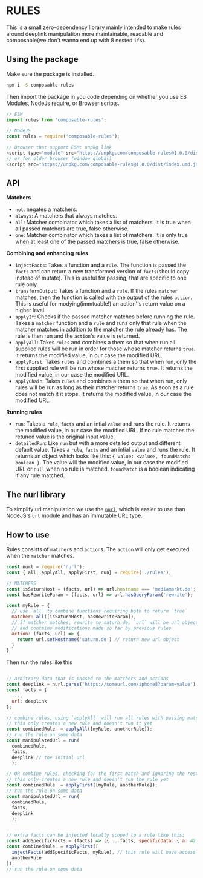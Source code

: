 # RULES

This is a small zero-dependency library mainly intended to make rules around deeplink
manipulation more maintainable, readable and composable(we don't wanna end up
with 8 nested `if`s).

## Using the package

Make sure the package is installed.

```sh
npm i -S composable-rules
```

Then import the package in you code depending on whether you use ES Modules, NodeJs require, or Browser scripts.

```js
// ESM
import rules from 'composable-rules';

// NodeJS
const rules = require('composable-rules');

// Browser that support ESM: unpkg link
<script type="module" src="https://unpkg.com/composable-rules@1.0.0/dist/index.modern.js"></script>
// or for older browser (window global)
<script src="https://unpkg.com/composable-rules@1.0.0/dist/index.umd.js"></script>
```

## API

**Matchers**

- `not`: negates a matchers.
- `always`: A matchers that always matches.
- `all`: Matcher combinator which takes a list of matchers. It is true when all passed matchers are true, false otherwise.
- `one`: Matcher combinator which takes a list of matchers. It is only true when at least one of the passed matchers is true, false otherwise.

**Combining and enhancing rules**
- `injectFacts`: Takes a function and a `rule`. The function is passed the `facts` and can return a new transformed version of `facts`(should copy instead of mutate). This is useful for passing, that are specific to one rule only.
- `transformOutput`: Takes a function and a `rule`. If the rules `matcher` matches, then the function is called with the output of the rules `action`. This is useful for modying(immtuable!) an action''s return value on a higher level.
- `applyIf`: Checks if the passed matcher matches before running the rule. Takes a `matcher` function and a `rule` and runs only that rule when the matcher matches in addition to the matcher the rule already has. The rule is then run and the `action`'s value is returned.
- `applyAll`: Takes `rules` and combines a them so that when run all supplied rules will be run in order for those whose matcher returns `true`. It returns the modified value, in our case the modified URL.
- `applyFirst`: Takes `rules` and combines a them so that when run, only the first supplied rule will be run whose matcher returns `true`. It returns the modified value, in our case the modified URL.
- `applyChain`: Takes `rules` and combines a them so that when run, only rules will be run as long as their matcher returns `true`. As soon as a rule does not match it it stops. It returns the modified value, in our case the modified URL.

**Running rules**
- `run`: Takes a `rule`, `facts` and an intial `value` and runs the rule. It returns the modified value, in our case the modified URL. If no rule matches the retuned value is the original input value.
- `detailedRun`: Like `run` but with a more detailed output and different default value. Takes a `rule`, `facts` and an intial `value` and runs the rule. It returns an object which looks like this: `{ value: <value>, foundMatch: boolean }`. The value will the modified value, in our case the modified URL or `null` when no rule is matched. `foundMatch` is a boolean indicating if any rule matched.

## The nurl library

To simplify url manipulation we use the [`nurl`](https://github.com/codeinthehole/nurl), which is easier
to use than NodeJS's `url` module and has an immutable URL type.

## How to use

Rules consists of `matcher`s and `action`s. The `action` will only get executed
when the `matcher` matches.

```js
const nurl = require('nurl');
const { all, applyAll, applyFirst, run} = require('./rules');

// MATCHERS
const isSaturnHost = (facts, url) => url.hostname === 'mediamarkt.de';
const hasRewriteParam = (facts, url) => url.hasQueryParam('rewrite');

const myRule = {
  // use `all` to combine functions requiring both to return `true`
  matcher: all([isSaturnHost, hasRewriteParam]),
  // if matcher matches, rewrite to saturn.de, `url` will be url object
  // and contains modifications made so far by previous rules
  action: (facts, url) => {
    return url.setHostname('saturn.de') // return new url object
  }
}
```

Then run the rules like this
```js

// arbitrary data that is passed to the matchers and actions
const deeplink = nurl.parse('https://someurl.com/iphone8?param=value');
const facts = {
  ...,
  url: deeplink
};

// combine rules, using `applyAll` will run all rules with passing matchers in order
// this only creates a new rule and doesn't run it yet
const combinedRule  = applyAll([myRule, anotherRule]);
// run the rule on some data
const manipulatedUrl = run(
  combinedRule,
  facts,
  deeplink // the initial url
  );

// OR combine rules, checking for the first match and ignoring the rest
// this only creates a new rule and doesn't run the rule yet
const combinedRule  = applyFirst([myRule, anotherRule]);
// run the rule on some data
const manipulatedUrl = run(
  combinedRule,
  facts,
  deeplink
  );


// extra facts can be injected locally scoped to a rule like this:
const addSpecificFacts = (facts) => ({ ...facts, specificData: { a: 42 } })
const combinedRule  = applyFirst([
  injectFacts(addSpecificFacts, myRule), // this rule will have access to a transformed facts object
  anotherRule
]);
// run the rule on some data
```
